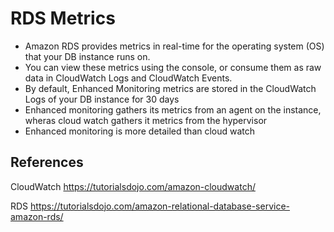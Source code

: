 # RDS Metrics


- Amazon RDS provides metrics in real-time for the operating system (OS) that your DB instance runs on.
- You can view these metrics using the console, or consume them as raw data in CloudWatch Logs and CloudWatch Events.
- By default, Enhanced Monitoring metrics are stored in the CloudWatch Logs of your DB instance for 30 days
- Enhanced monitoring gathers its metrics from an agent on the instance, wheras cloud watch gathers it metrics from the hypervisor
- Enhanced monitoring is more detailed than cloud watch

## References

CloudWatch
https://tutorialsdojo.com/amazon-cloudwatch/

RDS
https://tutorialsdojo.com/amazon-relational-database-service-amazon-rds/
